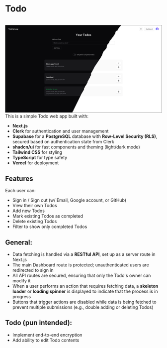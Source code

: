 # Todo
<br><img src="public/todo.png" />
This is a simple Todo web app built with:

- **Next.js**
- **Clerk** for authentication and user management
- **Supabase** for a **PostgreSQL** database with **Row-Level Security (RLS)**, secured based on authentication state from Clerk
- **shadcn/ui** for fast components and theming (light/dark mode)
- **Tailwind CSS** for styling
- **TypeScript** for type safety
- **Vercel** for deployment

## Features

Each user can:

- Sign in / Sign out (w/ Email, Google account, or GitHub)
- View their own Todos
- Add new Todos
- Mark existing Todos as completed
- Delete existing Todos
- Filter to show only completed Todos

## General:

- Data fetching is handled via a **RESTful API**, set up as a server route in Next.js
- The main Dashboard route is protected; unauthenticated users are redirected to sign in
- All API routes are secured, ensuring that only the Todo's owner can modify it
- When a user performs an action that requires fetching data, a **skeleton loader** or **loading spinner** is displayed to indicate that the process is in progress
- Buttons that trigger actions are disabled while data is being fetched to prevent multiple submissions (e.g., double adding or deleting Todos)

## Todo (pun intended):

- Implement end-to-end encryption
- Add ability to edit Todo contents
